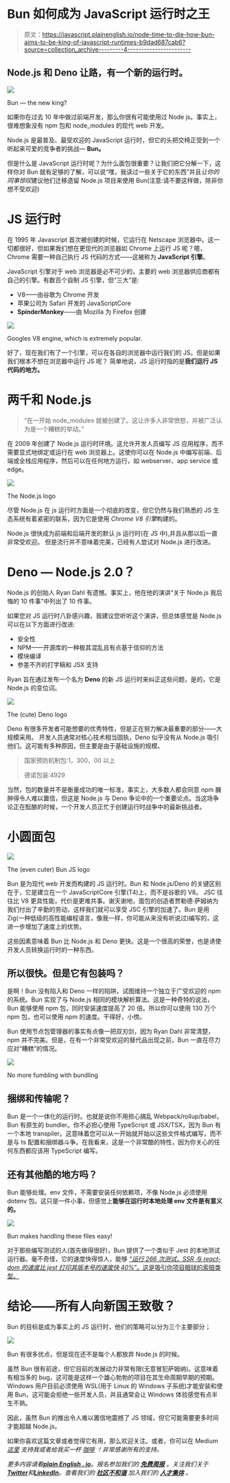 # Bun 如何成为 JavaScript 运行时之王

> 原文：<https://javascript.plainenglish.io/node-time-to-die-how-bun-aims-to-be-king-of-javascript-runtimes-b9dad687cab6?source=collection_archive---------4----------------------->

## Node.js 和 Deno 让路，有一个新的运行时。

![](img/6c8dd964255ffc2496cc332266516375.png)

Bun — the new king?

如果你在过去 10 年中做过前端开发，那么你很有可能使用过 Node js。事实上，很难想象没有 npm 包和 node_modules 的现代 web 开发。

Node.js 是最普及、最受欢迎的 JavaScript 运行时，但它的头把交椅正受到一个听起来可爱的竞争者的挑战— **Bun。**

但是什么是 JavaScript 运行时呢？为什么面包很重要？让我们把它分解一下，这样你对 Bun 就有足够的了解，可以说“嘿，我读过一些关于它的东西”并且*让你的同事惊叹*建议他们迁移遗留 Node.js 项目来使用 Bun(注意:请不要这样做，除非你想不受欢迎)

# JS 运行时

在 1995 年 Javascript 首次被创建的时候，它运行在 Netscape 浏览器中。这一切都很好，但如果我们想在更现代的浏览器如 Chrome 上运行 JS 呢？嗯，Chrome 需要一种自己执行 JS 代码的方式——这被称为 **JavaScript 引擎**。

JavaScript 引擎对于 web 浏览器是必不可少的，主要的 web 浏览器供应商都有自己的引擎。有数百个自制 JS 引擎，但“三大”是:

*   V8——由谷歌为 Chrome 开发
*   苹果公司为 Safari 开发的 JavaScriptCore
*   **SpinderMonkey**——由 Mozilla 为 Firefox 创建

![](img/ff80193964cc32b44028eff501fbfec7.png)

Googles V8 engine, which is extremely popular.

好了，现在我们有了一个引擎，可以在各自的浏览器中运行我们的 JS。但是如果我们根本不想在浏览器中运行 JS 呢？
简单地说，JS 运行时指的是**我们运行 JS 代码的地方。**

# 两千和 Node.js

> “在一开始 node_modules 就被创建了。这让许多人非常愤怒，并被广泛认为是一个糟糕的举动。”

在 2009 年创建了 Node.js 运行时环境。这允许开发人员编写 JS 应用程序，而不需要显式地绑定或运行在 web 浏览器上。这使你可以在 Node.js 中编写前端、后端或全栈应用程序，然后可以在任何地方运行，如 webserver、app service 或 edge。

![](img/30183329be2acc8a6a588025c0754b2a.png)

The Node.js logo

尽管 Node.js 在 js 运行时方面是一个彻底的改变，但它仍然与我们熟悉的 JS 生态系统有着紧密的联系，因为它是使用 *Chrome V8 引擎*构建的。

Node.js 很快成为前端和后端开发的默认 js 运行时(在 JS 中),并且从那以后一直非常受欢迎。
但是流行并不意味着完美，已经有人尝试对 Node.js 进行改进。

# Deno — Node.js 2.0？

Node.js 的创始人 Ryan Dahl 有遗憾。事实上，他在他的演讲“关于 Node.js 我后悔的 10 件事”中列出了 10 件事。

如果您对 JS 运行时八卦感兴趣，我建议您听听这个演讲，但总体感觉是 Node.js 可以在以下方面进行改进:

*   安全性
*   NPM——开源库的一种极其混乱且有点基于信仰的方法
*   模块编译
*   参差不齐的打字稿和 JSX 支持

Ryan 旨在通过发布一个名为 **Deno** 的新 JS 运行时来纠正这些问题，是的，它是 Node.js 的变位词。

![](img/acb99b972a22852c07262d953f47d645.png)

The (cute) Deno logo

Deno 有很多开发者可能想要的优秀特性，但是正在努力解决最重要的部分——大规模采用。
开发人员通常对核心技术相当固执，Deno 似乎没有从 Node.js 吸引他们。这可能有多种原因，但主要是由于基础设施的规模。

> 国家预防机制包:1，300，00 以上
> 
> 德诺包装:4929

当然，包的数量并不是衡量成功的唯一标准，事实上，大多数人都会同意 npm 臃肿得令人难以置信，但这是 Node.js 与 Deno 争论中的一个重要论点。当这场争论正在酝酿的时候，一个开发人员正忙于创建运行时战争中的最新挑战者。

# 小圆面包

![](img/9602840ffb8f139de94b37563ec9e353.png)

The (even cuter) Bun JS logo

Bun 是为现代 web 开发而构建的 JS 运行时。Bun 和 Node.js/Deno 的关键区别在于，它是建立在一个 JavaScriptCore 引擎(T4)上，而不是谷歌的 V8。
JSC 往往比 V8 更具性能，代价是更难共事。谢天谢地，面包的创造者贾勒德·萨姆纳为我们付出了辛勤的劳动，这样我们就可以享受 JSC 引擎的加速了。Bun 是用 Zig(一种低级的高性能编程语言，像我一样，你可能从来没有听说过)编写的，这进一步增加了速度上的优势。

这些因素意味着 Bun 比 Node.js 和 Deno 更快。这是一个很高的荣誉，也是诱使开发人员转换运行时的一种东西。

## 所以很快。但是它有包装吗？

是啊！Bun 没有陷入和 Deno 一样的陷阱，试图维持一个独立于广受欢迎的 npm 的系统。Bun 实现了与 Node.js 相同的模块解析算法。这是一种奇特的说法，Bun 能够使用 npm 包，同时安装速度提高了 20 倍。所以你可以使用 130 万个 npm 包，也可以使用 npm 的速度。干得好，小傍。

Bun 使用节点包管理器的事实有点像一把双刃剑，因为 Ryan Dahl 非常清楚，npm 并不完美。但是，在有一个非常受欢迎的替代品出现之前，Bun 一直在尽力应对“糟糕”的情况。

![](img/2ace829d8c22d116710da9e0c6c59540.png)

No more fumbling with bundling

## 捆绑和传输呢？

Bun 是一个一体化的运行时。也就是说你不用担心搞乱 Webpack/rollup/babel，Bun 有原生的 bundler。你不必担心使用 TypeScript 或 JSX/TSX，因为 Bun 有一个本地 transpiler。这意味着您可以从一开始就开始以这些文件格式编写，而不是与 ts 配置和捆绑器斗争。在我看来，这是一个非常酷的特性，因为你关心的任何东西都应该用 TypeScript 编写。

## 还有其他酷的地方吗？

Bun 能够处理。env 文件，不需要安装任何依赖项，不像 Node.js 必须使用 dotenv 包。这只是一件小事，但感觉上**能够在运行时本地处理 env 文件是有意义的。**

![](img/2ac47b1d3989bc1858638f2696e8bcbc.png)

Bun makes handling these files easy!

对于那些编写测试的人(首先做得很好)，Bun 提供了一个类似于 Jest 的本地测试运行器。毫不奇怪，它的速度快得惊人，能够 [*“运行 266 次测试，SSR 与 react-dom 的速度比 jest 打印其版本号的速度快 40%”*。这是吸引你项目眼球的索赔类型。](https://twitter.com/jarredsumner/status/1542824445810642946/photo/1)

# 结论——所有人向新国王致敬？

Bun 的目标是成为事实上的 JS 运行时，他们的策略可以分为三个主要部分；

![](img/b28f8fd5a18d269e7d696007fcd72306.png)

Bun 有很多优点，但是现在还不是每个人都放弃 Node.js 的时候。

虽然 Bun 很有前途，但它目前的发展动力非常有限(无意冒犯萨姆纳)。这意味着有相当多的 bug，这可能是这样一个雄心勃勃的项目在其生命周期早期的预期。
Windows 用户目前必须使用 WSL(用于 Linux 的 Windows 子系统)才能安装和使用 Bun，这可能会拒绝一些开发人员，并且通常会让 Windows 体验感觉有点半生不熟。

因此，虽然 Bun 的推出令人难以置信地震撼了 JS 领域，但它可能需要更多时间才能超越 Node.js。

如果你喜欢这篇文章或者觉得它有用，那么欢迎关注。或者，你可以在 Medium [*这里*](https://jamesmbrightman.medium.com/membership) *支持我或者给我买一杯* [*咖啡*](https://ko-fi.com/jamesbrightman) *！非常感谢所有的支持。*

*更多内容请看*[***plain English . io***](https://plainenglish.io/)*。报名参加我们的* [***免费周报***](http://newsletter.plainenglish.io/) *。关注我们关于*[***Twitter***](https://twitter.com/inPlainEngHQ)**和*[***LinkedIn***](https://www.linkedin.com/company/inplainenglish/)*。查看我们的* [***社区不和谐***](https://discord.gg/GtDtUAvyhW) *加入我们的* [***人才集体***](https://inplainenglish.pallet.com/talent/welcome) *。**